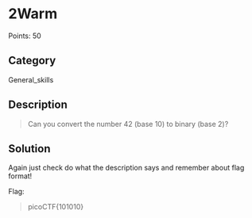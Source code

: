 # 2Warm

Points: 50

## Category

General_skills

## Description
>Can you convert the number 42 (base 10) to binary (base 2)? 

## Solution
Again just check do what the description says and remember about flag format!

Flag:
>picoCTF{101010}

